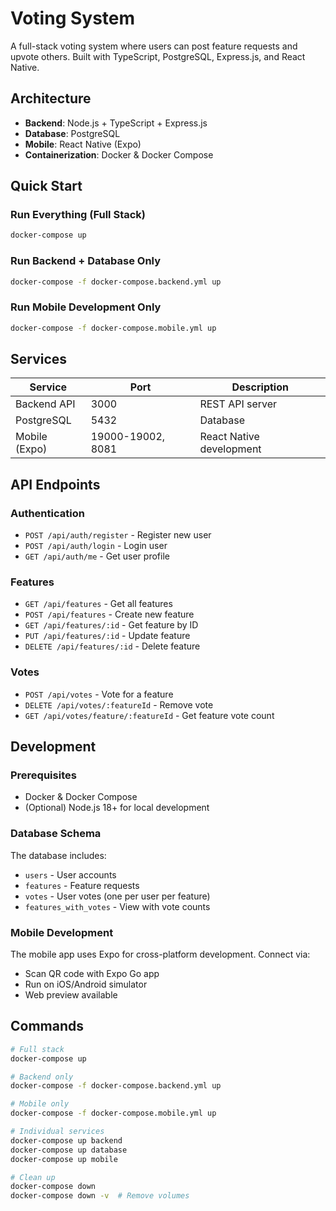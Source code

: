 # Voting System

A full-stack voting system where users can post feature requests and upvote others. Built with TypeScript, PostgreSQL, Express.js, and React Native.

## Architecture

- **Backend**: Node.js + TypeScript + Express.js
- **Database**: PostgreSQL
- **Mobile**: React Native (Expo)
- **Containerization**: Docker & Docker Compose

## Quick Start

### Run Everything (Full Stack)
```bash
docker-compose up
```

### Run Backend + Database Only
```bash
docker-compose -f docker-compose.backend.yml up
```

### Run Mobile Development Only
```bash
docker-compose -f docker-compose.mobile.yml up
```

## Services

| Service | Port | Description |
|---------|------|-------------|
| Backend API | 3000 | REST API server |
| PostgreSQL | 5432 | Database |
| Mobile (Expo) | 19000-19002, 8081 | React Native development |

## API Endpoints

### Authentication
- `POST /api/auth/register` - Register new user
- `POST /api/auth/login` - Login user
- `GET /api/auth/me` - Get user profile

### Features
- `GET /api/features` - Get all features
- `POST /api/features` - Create new feature
- `GET /api/features/:id` - Get feature by ID
- `PUT /api/features/:id` - Update feature
- `DELETE /api/features/:id` - Delete feature

### Votes
- `POST /api/votes` - Vote for a feature
- `DELETE /api/votes/:featureId` - Remove vote
- `GET /api/votes/feature/:featureId` - Get feature vote count

## Development

### Prerequisites
- Docker & Docker Compose
- (Optional) Node.js 18+ for local development

### Database Schema
The database includes:
- `users` - User accounts
- `features` - Feature requests
- `votes` - User votes (one per user per feature)
- `features_with_votes` - View with vote counts

### Mobile Development
The mobile app uses Expo for cross-platform development. Connect via:
- Scan QR code with Expo Go app
- Run on iOS/Android simulator
- Web preview available

## Commands

```bash
# Full stack
docker-compose up

# Backend only
docker-compose -f docker-compose.backend.yml up

# Mobile only  
docker-compose -f docker-compose.mobile.yml up

# Individual services
docker-compose up backend
docker-compose up database
docker-compose up mobile

# Clean up
docker-compose down
docker-compose down -v  # Remove volumes
```